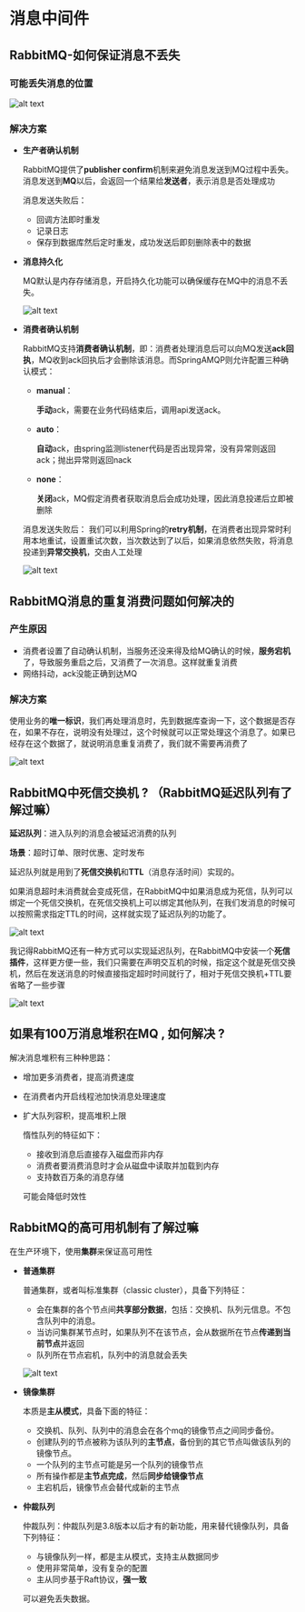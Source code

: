 # 消息中间件

## RabbitMQ-如何保证消息不丢失

### 可能丢失消息的位置

![alt text](images/image-85.png)

### 解决方案

- **生产者确认机制**

    RabbitMQ提供了**publisher confirm**机制来避免消息发送到MQ过程中丢失。消息发送到**MQ**以后，会返回一个结果给**发送者**，表示消息是否处理成功

    消息发送失败后：

    - 回调方法即时重发
    - 记录日志
    - 保存到数据库然后定时重发，成功发送后即刻删除表中的数据
- **消息持久化**

    MQ默认是内存存储消息，开启持久化功能可以确保缓存在MQ中的消息不丢失。

    ![alt text](images/image-86.png)

- **消费者确认机制**

    RabbitMQ支持**消费者确认机制**，即：消费者处理消息后可以向MQ发送**ack回执**，MQ收到ack回执后才会删除该消息。而SpringAMQP则允许配置三种确认模式：

    - **manual**：

        **手动**ack，需要在业务代码结束后，调用api发送ack。
    - **auto**：

        **自动**ack，由spring监测listener代码是否出现异常，没有异常则返回ack；抛出异常则返回nack
    - **none**：

        **关闭**ack，MQ假定消费者获取消息后会成功处理，因此消息投递后立即被删除

    消息发送失败后：
我们可以利用Spring的**retry机制**，在消费者出现异常时利用本地重试，设置重试次数，当次数达到了以后，如果消息依然失败，将消息投递到**异常交换机**，交由人工处理

    ![alt text](images/image-87.png)

## RabbitMQ消息的重复消费问题如何解决的

### 产生原因

- 消费者设置了自动确认机制，当服务还没来得及给MQ确认的时候，**服务宕机**了，导致服务重启之后，又消费了一次消息。这样就重复消费
- 网络抖动，ack没能正确到达MQ

### 解决方案

使用业务的**唯一标识**，我们再处理消息时，先到数据库查询一下，这个数据是否存在，如果不存在，说明没有处理过，这个时候就可以正常处理这个消息了。如果已经存在这个数据了，就说明消息重复消费了，我们就不需要再消费了

![alt text](images/image-88.png)

## RabbitMQ中死信交换机 ? （RabbitMQ延迟队列有了解过嘛）

**延迟队列**：进入队列的消息会被延迟消费的队列

**场景**：超时订单、限时优惠、定时发布

延迟队列就是用到了**死信交换机**和**TTL**（消息存活时间）实现的。

如果消息超时未消费就会变成死信，在RabbitMQ中如果消息成为死信，队列可以绑定一个死信交换机，在死信交换机上可以绑定其他队列，在我们发消息的时候可以按照需求指定TTL的时间，这样就实现了延迟队列的功能了。

![alt text](images/image-89.png)

我记得RabbitMQ还有一种方式可以实现延迟队列，在RabbitMQ中安装一个**死信插件**，这样更方便一些，我们只需要在声明交互机的时候，指定这个就是死信交换机，然后在发送消息的时候直接指定超时时间就行了，相对于死信交换机+TTL要省略了一些步骤

![alt text](images/image-90.png)

## 如果有100万消息堆积在MQ , 如何解决 ?

解决消息堆积有三种种思路：

- 增加更多消费者，提高消费速度
- 在消费者内开启线程池加快消息处理速度
- 扩大队列容积，提高堆积上限

    惰性队列的特征如下：

    - 接收到消息后直接存入磁盘而非内存
    - 消费者要消费消息时才会从磁盘中读取并加载到内存
    - 支持数百万条的消息存储

    可能会降低时效性

## RabbitMQ的高可用机制有了解过嘛

在生产环境下，使用**集群**来保证高可用性

- **普通集群**

    普通集群，或者叫标准集群（classic cluster），具备下列特征：

    - 会在集群的各个节点间**共享部分数据**，包括：交换机、队列元信息。不包含队列中的消息。
    - 当访问集群某节点时，如果队列不在该节点，会从数据所在节点**传递到当前节点**并返回
    - 队列所在节点宕机，队列中的消息就会丢失

    ![alt text](images/image-91.png)
    
- **镜像集群**

    本质是**主从模式**，具备下面的特征：

    - 交换机、队列、队列中的消息会在各个mq的镜像节点之间同步备份。
    - 创建队列的节点被称为该队列的**主节点**，备份到的其它节点叫做该队列的镜像节点。
    - 一个队列的主节点可能是另一个队列的镜像节点
    - 所有操作都是**主节点完成**，然后**同步给镜像节点**
    - 主宕机后，镜像节点会替代成新的主节点
- **仲裁队列**

    仲裁队列：仲裁队列是3.8版本以后才有的新功能，用来替代镜像队列，具备下列特征：

    - 与镜像队列一样，都是主从模式，支持主从数据同步
    - 使用非常简单，没有复杂的配置
    - 主从同步基于Raft协议，**强一致**

    可以避免丢失数据。